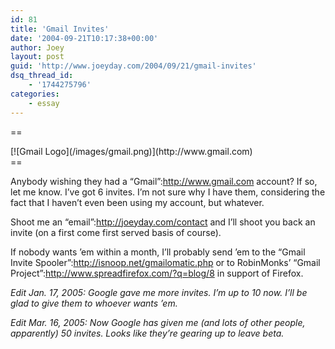 ```yaml
---
id: 81
title: 'Gmail Invites'
date: '2004-09-21T10:17:38+00:00'
author: Joey
layout: post
guid: 'http://www.joeyday.com/2004/09/21/gmail-invites'
dsq_thread_id:
    - '1744275796'
categories:
    - essay
---
```


==

<div class="rpic-transparent">[![Gmail Logo](/images/gmail.png)](http://www.gmail.com)</div>==

Anybody wishing they had a “Gmail”:http://www.gmail.com account? If so, let me know. I’ve got 6 invites. I’m not sure why I have them, considering the fact that I haven’t even been using my account, but whatever.

Shoot me an “email”:http://joeyday.com/contact and I’ll shoot you back an invite (on a first come first served basis of course).

If nobody wants ’em within a month, I’ll probably send ’em to the “Gmail Invite Spooler”:http://isnoop.net/gmailomatic.php or to RobinMonks’ “Gmail Project”:http://www.spreadfirefox.com/?q=blog/8 in support of Firefox.

*Edit Jan. 17, 2005: Google gave me more invites. I’m up to 10 now. I’ll be glad to give them to whoever wants ’em.*

*Edit Mar. 16, 2005: Now Google has given me (and lots of other people, apparently) 50 invites. Looks like they’re gearing up to leave beta.*